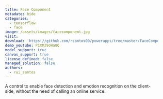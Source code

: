 ```yaml
---
title: Face Component
metadate: hide
categories:
  - tensorflow
  - face
image: /assets/images/facecomponent.jpg
visit: 
download: 'https://github.com/rsantos00/powerapps/tree/master/FaceComponent/Code'
demo_youtube: P1XM39oWa8Q
model_support: true
canvas_support: true
license_defined: false
managed_solution: false
authors:
  - rui_santos
---
```

A control to enable face detection and emotion recognition on the client-side, without the need of calling an online service.
